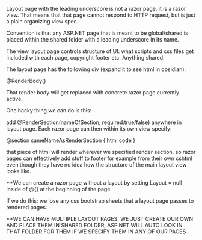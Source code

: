 
Layout page with the leading underscore is not a razor page, it is a razor view. That means that that page cannot respond to HTTP request, but is just a plain organizing view spec. 

Convention is that any ASP.NET page that is meant to be global/shared is placed within the shared folder with a leading underscore in its name.

The view layout page controls structure of UI: what scripts and css files get included with each page, copyright footer etc. Anything shared.

The layout page has the following div (expand it to see html in obsidian):

<div class="container">

<main role="main" class="pb-3">

@RenderBody()

</main>

</div>

That render body will get replaced with concrete razor page currently active.

One hacky thing we can do is this:

add  @RenderSection(nameOfSection, required:true/false) anywhere in layout page. Each razor page can then within its own view specify:

@section sameNameAsRenderSection {
	html code
}

that piece of html will render wherever we specified render section. so razor pages can effectively add stuff to footer for example from their own cshtml even though they have no idea how the structure of the main layout view looks like.

**We can create a razor page without a layout by setting Layout = null inside of @{} at the beginning of the page

If we do this: we lose any css bootstrap sheets that a layout page passes to rendered pages. 

**WE CAN HAVE MULTIPLE LAYOUT PAGES, WE JUST CREATE OUR OWN AND PLACE THEM IN SHARED FOLDER, ASP.NET WILL AUTO LOOK IN THAT FOLDER FOR THEM IF WE SPECIFY THEM IN ANY OF OUR PAGES

